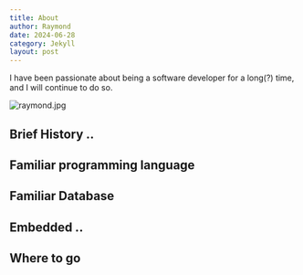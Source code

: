 ```yaml
---
title: About
author: Raymond
date: 2024-06-28
category: Jekyll
layout: post
---
```


I have been passionate about being a software developer for a long(?) time, and I will continue to do so.

![raymond.jpg](../../assets/raymond.jpg)

## Brief History ..


## Familiar programming language


## Familiar Database


## Embedded ..


## Where to go 
